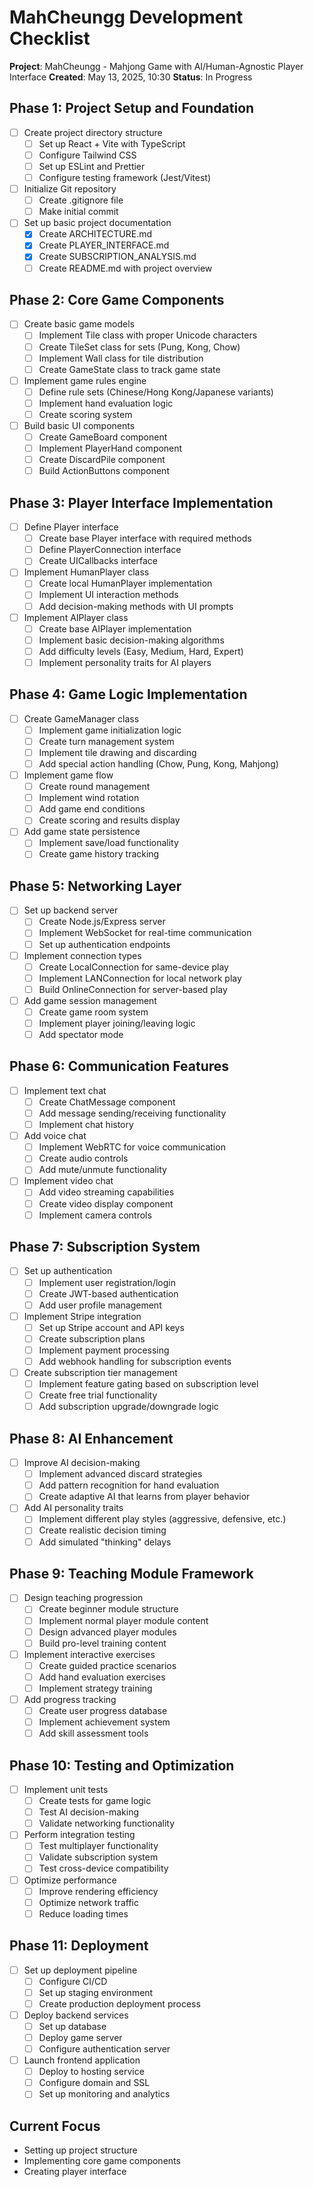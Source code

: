 # MahCheungg Development Checklist

**Project**: MahCheungg - Mahjong Game with AI/Human-Agnostic Player Interface
**Created**: May 13, 2025, 10:30
**Status**: In Progress

## Phase 1: Project Setup and Foundation
- [ ] Create project directory structure
  - [ ] Set up React + Vite with TypeScript
  - [ ] Configure Tailwind CSS
  - [ ] Set up ESLint and Prettier
  - [ ] Configure testing framework (Jest/Vitest)
- [ ] Initialize Git repository
  - [ ] Create .gitignore file
  - [ ] Make initial commit
- [ ] Set up basic project documentation
  - [x] Create ARCHITECTURE.md
  - [x] Create PLAYER_INTERFACE.md
  - [x] Create SUBSCRIPTION_ANALYSIS.md
  - [ ] Create README.md with project overview

## Phase 2: Core Game Components
- [ ] Create basic game models
  - [ ] Implement Tile class with proper Unicode characters
  - [ ] Create TileSet class for sets (Pung, Kong, Chow)
  - [ ] Implement Wall class for tile distribution
  - [ ] Create GameState class to track game state
- [ ] Implement game rules engine
  - [ ] Define rule sets (Chinese/Hong Kong/Japanese variants)
  - [ ] Implement hand evaluation logic
  - [ ] Create scoring system
- [ ] Build basic UI components
  - [ ] Create GameBoard component
  - [ ] Implement PlayerHand component
  - [ ] Create DiscardPile component
  - [ ] Build ActionButtons component

## Phase 3: Player Interface Implementation
- [ ] Define Player interface
  - [ ] Create base Player interface with required methods
  - [ ] Define PlayerConnection interface
  - [ ] Create UICallbacks interface
- [ ] Implement HumanPlayer class
  - [ ] Create local HumanPlayer implementation
  - [ ] Implement UI interaction methods
  - [ ] Add decision-making methods with UI prompts
- [ ] Implement AIPlayer class
  - [ ] Create base AIPlayer implementation
  - [ ] Implement basic decision-making algorithms
  - [ ] Add difficulty levels (Easy, Medium, Hard, Expert)
  - [ ] Implement personality traits for AI players

## Phase 4: Game Logic Implementation
- [ ] Create GameManager class
  - [ ] Implement game initialization logic
  - [ ] Create turn management system
  - [ ] Implement tile drawing and discarding
  - [ ] Add special action handling (Chow, Pung, Kong, Mahjong)
- [ ] Implement game flow
  - [ ] Create round management
  - [ ] Implement wind rotation
  - [ ] Add game end conditions
  - [ ] Create scoring and results display
- [ ] Add game state persistence
  - [ ] Implement save/load functionality
  - [ ] Create game history tracking

## Phase 5: Networking Layer
- [ ] Set up backend server
  - [ ] Create Node.js/Express server
  - [ ] Implement WebSocket for real-time communication
  - [ ] Set up authentication endpoints
- [ ] Implement connection types
  - [ ] Create LocalConnection for same-device play
  - [ ] Implement LANConnection for local network play
  - [ ] Build OnlineConnection for server-based play
- [ ] Add game session management
  - [ ] Create game room system
  - [ ] Implement player joining/leaving logic
  - [ ] Add spectator mode

## Phase 6: Communication Features
- [ ] Implement text chat
  - [ ] Create ChatMessage component
  - [ ] Add message sending/receiving functionality
  - [ ] Implement chat history
- [ ] Add voice chat
  - [ ] Implement WebRTC for voice communication
  - [ ] Create audio controls
  - [ ] Add mute/unmute functionality
- [ ] Implement video chat
  - [ ] Add video streaming capabilities
  - [ ] Create video display component
  - [ ] Implement camera controls

## Phase 7: Subscription System
- [ ] Set up authentication
  - [ ] Implement user registration/login
  - [ ] Create JWT-based authentication
  - [ ] Add user profile management
- [ ] Implement Stripe integration
  - [ ] Set up Stripe account and API keys
  - [ ] Create subscription plans
  - [ ] Implement payment processing
  - [ ] Add webhook handling for subscription events
- [ ] Create subscription tier management
  - [ ] Implement feature gating based on subscription level
  - [ ] Create free trial functionality
  - [ ] Add subscription upgrade/downgrade logic

## Phase 8: AI Enhancement
- [ ] Improve AI decision-making
  - [ ] Implement advanced discard strategies
  - [ ] Add pattern recognition for hand evaluation
  - [ ] Create adaptive AI that learns from player behavior
- [ ] Add AI personality traits
  - [ ] Implement different play styles (aggressive, defensive, etc.)
  - [ ] Create realistic decision timing
  - [ ] Add simulated "thinking" delays

## Phase 9: Teaching Module Framework
- [ ] Design teaching progression
  - [ ] Create beginner module structure
  - [ ] Implement normal player module content
  - [ ] Design advanced player modules
  - [ ] Build pro-level training content
- [ ] Implement interactive exercises
  - [ ] Create guided practice scenarios
  - [ ] Add hand evaluation exercises
  - [ ] Implement strategy training
- [ ] Add progress tracking
  - [ ] Create user progress database
  - [ ] Implement achievement system
  - [ ] Add skill assessment tools

## Phase 10: Testing and Optimization
- [ ] Implement unit tests
  - [ ] Create tests for game logic
  - [ ] Test AI decision-making
  - [ ] Validate networking functionality
- [ ] Perform integration testing
  - [ ] Test multiplayer functionality
  - [ ] Validate subscription system
  - [ ] Test cross-device compatibility
- [ ] Optimize performance
  - [ ] Improve rendering efficiency
  - [ ] Optimize network traffic
  - [ ] Reduce loading times

## Phase 11: Deployment
- [ ] Set up deployment pipeline
  - [ ] Configure CI/CD
  - [ ] Set up staging environment
  - [ ] Create production deployment process
- [ ] Deploy backend services
  - [ ] Set up database
  - [ ] Deploy game server
  - [ ] Configure authentication server
- [ ] Launch frontend application
  - [ ] Deploy to hosting service
  - [ ] Configure domain and SSL
  - [ ] Set up monitoring and analytics

## Current Focus
- Setting up project structure
- Implementing core game components
- Creating player interface
